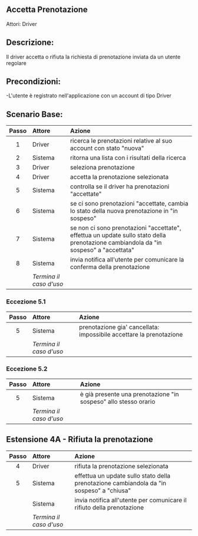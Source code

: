 ## Accetta Prenotazione
Attori: Driver

## Descrizione:
Il driver accetta o rifiuta la richiesta di prenotazione inviata da un utente regolare

## Precondizioni:
-L'utente è registrato nell'applicazione con un account di tipo Driver

## Scenario Base:
| Passo | Attore                  | Azione                                                                                                                               |
|:-----:|:------------------------|:-------------------------------------------------------------------------------------------------------------------------------------|
|   1   | Driver                  | ricerca le prenotazioni relative al suo account con stato "nuova"                                                                    |
|   2   | Sistema                 | ritorna una lista con i risultati della ricerca                                                                                      |
|   3   | Driver                  | seleziona prenotazione                                                                                                               |
|   4   | Driver                  | accetta la prenotazione selezionata                                                                                                  |
|   5   | Sistema                 | controlla se il driver ha prenotazioni "accettate"                                                                                   |
|   6   | Sistema                 | se ci sono prenotazioni "accettate, cambia lo stato della nuova prenotazione in "in sospeso"                                         |
|   7   | Sistema                 | se non ci sono prenotazioni "accettate", effettua un update sullo stato della prenotazione cambiandola da "in sospeso" a "accettata" |
|   8   | Sistema                 | invia notifica all'utente per comunicare la conferma della prenotazione                                                              |
|       | *Termina il caso d'uso* |                                                                                                                                      |

### Eccezione 5.1
| Passo | Attore                  | Azione                                                              |
|:-----:|:------------------------|:--------------------------------------------------------------------|
|   5   | Sistema                 | prenotazione gia' cancellata: impossibile accettare la prenotazione |
|       | *Termina il caso d'uso* |                                                                     |

### Eccezione 5.2
| Passo | Attore                  | Azione                                                          |
|:-----:|:------------------------|:----------------------------------------------------------------|
|   5   | Sistema                 | è già presente una prenotazione "in sospeso" allo stesso orario |
|       | *Termina il caso d'uso* |                                                                 |

## Estensione 4A - Rifiuta la prenotazione
| Passo | Attore                  | Azione                                                                                   |
|:-----:|:------------------------|:-----------------------------------------------------------------------------------------|
|   4   | Driver                  | rifiuta la prenotazione selezionata                                                      |
|   5   | Sistema                 | effettua un update sullo stato della prenotazione cambiandola da "in sospeso" a "chiusa" |
|       | Sistema                 | invia notifica all'utente per comunicare il rifiuto della prenotazione                   |
|       | *Termina il caso d'uso* |                                                                                          |





